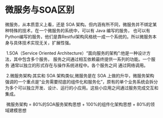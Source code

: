 #  微服务与SOA区别
微服务，从本质意义上看，还是 SOA 架构。但内涵有所不同，微服务并不绑定某种特殊的技术，在一个微服务的系统中，可以有 Java 编写的服务，
也可以有 Python编写的服务，他们是靠Restful架构风格统一成一个系统的。所以微服务本身与具体技术实现无关，扩展性强。

 1.SOA（Service Oriented Architecture）“面向服务的架构”:他是一种设计方法，其中包含多个服务， 服务之间通过相互依赖最终提供一系列的功能。一个服务 通常以独立的形式存在与操作系统进程中。各个服务之间 通过网络调用。

 2.微服务架构:其实和 SOA 架构类似,微服务是在 SOA 上做的升华，微服务架构强调的一个重点是“业务需要彻底的组件化和服务化”，原有的单个业务系统会拆分为多个可以独立开发、设计、运行的小应用。这些小应用之间通过服务完成交互和集成。

 微服务架构 = 80%的SOA服务架构思想 + 100%的组件化架构思想 + 80%的领域建模思想
